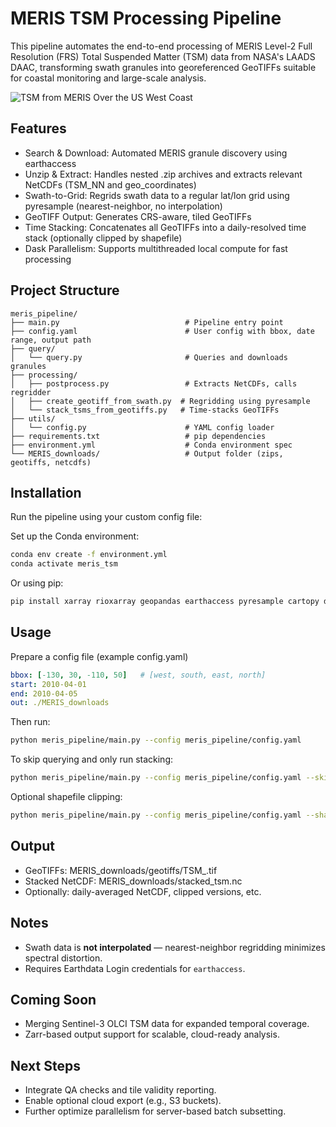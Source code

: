 # MERIS TSM Processing Pipeline

This pipeline automates the end-to-end processing of MERIS Level-2 Full Resolution (FRS) Total Suspended Matter (TSM) data from NASA's LAADS DAAC, transforming swath granules into georeferenced GeoTIFFs suitable for coastal monitoring and large-scale analysis.

![TSM from MERIS Over the US West Coast](/Users/kluis/PycharmProjects/MERIS_TSM/meris_pipeline/figs/tsm_2days_gridded.png)

## Features

- Search & Download: Automated MERIS granule discovery using earthaccess
- Unzip & Extract: Handles nested .zip archives and extracts relevant NetCDFs (TSM_NN and geo_coordinates)
- Swath-to-Grid: Regrids swath data to a regular lat/lon grid using pyresample (nearest-neighbor, no interpolation)
- GeoTIFF Output: Generates CRS-aware, tiled GeoTIFFs
- Time Stacking: Concatenates all GeoTIFFs into a daily-resolved time stack (optionally clipped by shapefile)
- Dask Parallelism: Supports multithreaded local compute for fast processing

## Project Structure

```text
meris_pipeline/
├── main.py                            # Pipeline entry point
├── config.yaml                        # User config with bbox, date range, output path
├── query/
│   └── query.py                       # Queries and downloads granules
├── processing/
│   ├── postprocess.py                 # Extracts NetCDFs, calls regridder
│   ├── create_geotiff_from_swath.py  # Regridding using pyresample
│   └── stack_tsms_from_geotiffs.py   # Time-stacks GeoTIFFs
├── utils/
│   └── config.py                      # YAML config loader
├── requirements.txt                   # pip dependencies
├── environment.yml                    # Conda environment spec
└── MERIS_downloads/                   # Output folder (zips, geotiffs, netcdfs)

```

## Installation
Run the pipeline using your custom config file:

Set up the Conda environment:

```bash
conda env create -f environment.yml
conda activate meris_tsm
```

Or using pip:
```bash
pip install xarray rioxarray geopandas earthaccess pyresample cartopy dask[complete] matplotlib numpy pandas shapely rasterio netCDF4 scipy tqdm pyyaml

```

## Usage
Prepare a config file (example config.yaml)
```yaml
bbox: [-130, 30, -110, 50]   # [west, south, east, north]
start: 2010-04-01
end: 2010-04-05
out: ./MERIS_downloads

```
Then run: 
```bash
python meris_pipeline/main.py --config meris_pipeline/config.yaml

```

To skip querying and only run stacking:
```bash
python meris_pipeline/main.py --config meris_pipeline/config.yaml --skip_query

```

Optional shapefile clipping:
```bash
python meris_pipeline/main.py --config meris_pipeline/config.yaml --shapefile path/to/roi.shp

```

## Output
- GeoTIFFs: MERIS_downloads/geotiffs/TSM_<timestamp>.tif
- Stacked NetCDF: MERIS_downloads/stacked_tsm.nc
- Optionally: daily-averaged NetCDF, clipped versions, etc.

## Notes
- Swath data is **not interpolated** — nearest-neighbor regridding minimizes spectral distortion.
- Requires Earthdata Login credentials for `earthaccess`.

## Coming Soon
- Merging Sentinel-3 OLCI TSM data for expanded temporal coverage.
- Zarr-based output support for scalable, cloud-ready analysis.

## Next Steps
- Integrate QA checks and tile validity reporting.
- Enable optional cloud export (e.g., S3 buckets).
- Further optimize parallelism for server-based batch subsetting.

